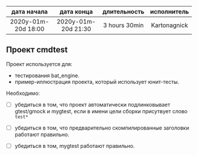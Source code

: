 
| дата начала         |   дата конца        | длительность  | исполнитель  |
|:-------------------:|:-------------------:|:-------------:|:------------:|
| 2020y-01m-20d 18:00 | 2020y-01m-20d 21:30 | 3 hours 30min | Kartonagnick |

Проект cmdtest  
--------------

Проект используется для:  
 - тестирования bat_engine.  
 - пример-иллюстрация проекта, который использует юнит-тесты.  

Необходимо:  

 - [ ] убедиться в том, 
       что проект автоматически подлинковывает gtest/gmock и mygtest,
       если в имени цели сборки присутвует слово `test*`  

 - [ ] убедиться в том, 
       что предварительно скомпилированные заголовки работают правильно.  

 - [ ] убедиться в том, 
       mygtest работают правильно.  
     